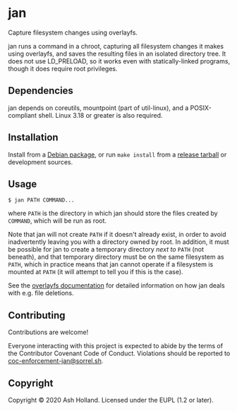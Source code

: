 # jan

Capture filesystem changes using overlayfs.

jan runs a command in a chroot, capturing all filesystem changes it
makes using overlayfs, and saves the resulting files in an isolated
directory tree. It does not use LD_PRELOAD, so it works even with
statically-linked programs, though it does require root privileges.

## Dependencies

jan depends on coreutils, mountpoint (part of util-linux), and a
POSIX-compliant shell. Linux 3.18 or greater is also required.

## Installation

Install from a [Debian package][jan], or run `make install` from a
[release tarball][jan] or development sources.

[jan]: https://sorrel.sh/projects/jan/

## Usage

    $ jan PATH COMMAND...

where `PATH` is the directory in which jan should store the files
created by `COMMAND`, which will be run as root.

Note that jan will not create `PATH` if it doesn't already exist, in
order to avoid inadvertently leaving you with a directory owned by root.
In addition, it must be possible for jan to create a temporary directory
_next to_ `PATH` (not beneath), and that temporary directory must be on
the same filesystem as `PATH`, which in practice means that jan cannot
operate if a filesystem is mounted at `PATH` (it will attempt to tell
you if this is the case).

See the [overlayfs documentation][overlayfs] for detailed information on
how jan deals with e.g. file deletions.

[overlayfs]: https://www.kernel.org/doc/html/latest/filesystems/overlayfs.html

## Contributing

Contributions are welcome!

Everyone interacting with this project is expected to abide by the terms
of the Contributor Covenant Code of Conduct. Violations should be
reported to coc-enforcement-jan@sorrel.sh.

## Copyright

Copyright © 2020 Ash Holland. Licensed under the EUPL (1.2 or later).
